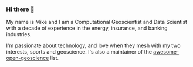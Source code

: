 ### Hi there 👋

My name is Mike and I am a Computational Geoscientist and Data Scientist with a decade of experience in the energy, insurance, and banking industries. 

I'm passionate about technology, and love when they mesh with my two interests, sports and geoscience. I's also a maintainer of the [awesome-open-geoscience](https://github.com/softwareunderground/awesome-open-geoscience) list. 
